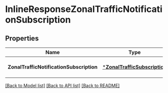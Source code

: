 # InlineResponseZonalTrafficNotificationSubscription

## Properties
Name | Type | Description | Notes
------------ | ------------- | ------------- | -------------
**ZonalTrafficNotificationSubscription** | [***ZonalTrafficSubscription**](ZonalTrafficSubscription.md) |  | [optional] [default to null]

[[Back to Model list]](../README.md#documentation-for-models) [[Back to API list]](../README.md#documentation-for-api-endpoints) [[Back to README]](../README.md)


